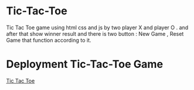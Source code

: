 # Tic-Tac-Toe
Tic Tac Toe game using html css and js by two player X and player O . and after that show winner result and there is two button : New Game , Reset Game that function according to it.

# Deployment Tic-Tac-Toe Game 

[Tic Tac Toe](https://ganesh51-stone-paper-scissors.netlify.app/)
